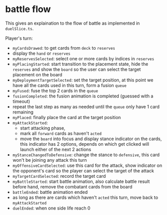 # battle flow

This gives an explaination to the flow of battle as implemented in `duelSlice.ts`.

Player's turn:

- `myCardsDrawed`: to get cards from `deck` to `reserves`
- display the `hand` or `reserves`
- `myReservesSelected`: select one or more cards by indices in `reserves`
- `myPlacingStarted`: start transition to the placement state, hide the `reserves` and show the `board` so the user can select the target placement on the board
- `myDeploymentTargetSelected`: set the target position, at this point we have all the cards used in this turn, form a fusion `queue`
- `myFused`: fuse the top 2 cards in the `queue`
- `fusionCompleted`: the fusion animation is completed (guessed with a timeout)
- repeat the last step as many as needed until the `queue` only have 1 card remaining
- `myPlaced`: finally place the card at the target position
- `myAttackStarted`:
  - start attacking phase,
  - mark all `forward` cards as haven't `acted`
  - move the `board` into focus and display stance indicator on the cards, this indicator has 2 options, depends on which get clicked will launch either of the next 2 actions
- `myStanceChangedToDefensive`: change the stance to `defensive`, this card won't be joining any attack this turn
- `myOffensiveCardSelected`: use this card for the attack, show indicator on the opponent's card so the player can select the target of the attack
- `myTargetCardSelected`: record the target card
- `myBattleStarted`: start battle animation, also calculate battle result before hand, remove the combatant cards from the board
- `battleEnded`: battle animation ended
- as long as there are cards which haven't `acted` this turn, move back to `myAttackStarted`
- `duelEnded`: when one side life reach 0
